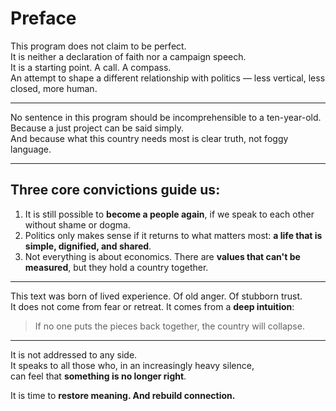 # Preface

This program does not claim to be perfect.  
It is neither a declaration of faith nor a campaign speech.  
It is a starting point. A call. A compass.  
An attempt to shape a different relationship with politics — less vertical, less closed, more human.

---

No sentence in this program should be incomprehensible to a ten-year-old.  
Because a just project can be said simply.  
And because what this country needs most is clear truth, not foggy language.

---

## Three core convictions guide us:

1. It is still possible to **become a people again**, if we speak to each other without shame or dogma.  
2. Politics only makes sense if it returns to what matters most: **a life that is simple, dignified, and shared**.  
3. Not everything is about economics. There are **values that can't be measured**, but they hold a country together.

---

This text was born of lived experience. Of old anger. Of stubborn trust.  
It does not come from fear or retreat. It comes from a **deep intuition**:  
> If no one puts the pieces back together, the country will collapse.

---

It is not addressed to any side.  
It speaks to all those who, in an increasingly heavy silence,  
can feel that **something is no longer right**.

It is time to **restore meaning. And rebuild connection.**
